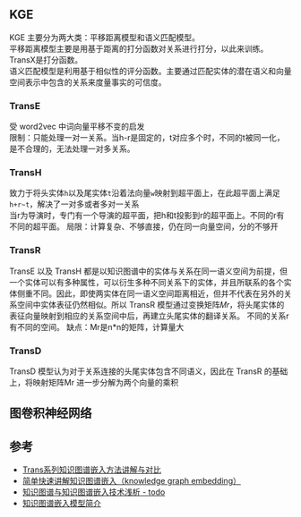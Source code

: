 ## KGE
KGE 主要分为两大类：平移距离模型和语义匹配模型。  
平移距离模型主要是用基于距离的打分函数对关系进行打分，以此来训练。TransX是打分函数。  
语义匹配模型是利用基于相似性的评分函数。主要通过匹配实体的潜在语义和向量空间表示中包含的关系来度量事实的可信度。  


### TransE
受 word2vec 中词向量平移不变的启发  
限制：只能处理一对一关系。当h-r是固定的，t对应多个时，不同的t被同一化，是不合理的，无法处理一对多关系。

### TransH
致力于将头实体`h`以及尾实体`t`沿着法向量`w`映射到超平面上，在此超平面上满足 `h+r~t`，解决了一对多或者多对一关系  
当r为导演时，专门有一个导演的超平面，把h和t投影到r的超平面上。不同的r有不同的超平面。
局限：计算复杂、不够直接，仍在同一向量空间，分的不够开

### TransR
TransE 以及 TransH 都是以知识图谱中的实体与关系在同一语义空间为前提，但一个实体可以有多种属性，可以衍生多种不同关系下的实体，并且所联系的各个实体侧重不同。因此，即使两实体在同一语义空间距离相近，但并不代表在另外的关系空间中实体表征仍然相似。所以 TransR 模型通过变换矩阵𝑀𝑟，将头尾实体的表征向量映射到相应的关系空间中后，再建立头尾实体的翻译关系。
不同的关系r有不同的空间。
缺点：Mr是n*n的矩阵，计算量大

### TransD
TransD 模型认为对于关系连接的头尾实体包含不同语义，因此在 TransR 的基础上，将映射矩阵Mr 进一步分解为两个向量的乘积

## 图卷积神经网络

## 参考
* [Trans系列知识图谱嵌入方法讲解与对比](https://www.bilibili.com/video/BV1Dp4y1B7KE/)
* [简单快速讲解知识图谱嵌入（knowledge graph embedding）](https://www.bilibili.com/video/BV1sV411b7Yk/)
* [知识图谱与知识图谱嵌入技术浅析 - todo](https://www.bilibili.com/video/BV1Ja4y1p74m/)
* [知识图谱嵌入模型简介](https://zhuanlan.zhihu.com/p/332484010)